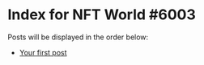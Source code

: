 # Index for NFT World #6003
Posts will be displayed in the order below:

- [Your first post](./001-first.md)


